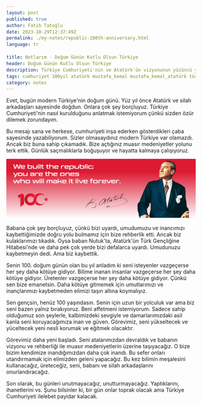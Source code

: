 ```yaml
---
layout: post
published: true
author: Fatih Tatoğlu
date: 2023-10-29T12:37:49Z
permalink: ./my-notes/republic-100th-anniversary.html
language: tr

title: Notlarım - Doğum Günün Kutlu Olsun Türkiye
header: Doğum Günün Kutlu Olsun Türkiye
description: Türkiye Cumhuriyeti'nin ve Atatürk'ün vizyonunun yüzüncü yılı kutlanıyor. Gelecek nesiller için mirası korumaya yönelik bir şükran, sorumluluk ve bağlılık mesajı.
tags: cumhuriyet 100yıl atatürk mustafa_kemal mustafa_kemal_atatürk türkiye türkiye_cumhuriyeti
category: notes
---
```


Evet, bugün modern Türkiye'nin doğum günü. Yüz yıl önce Atatürk ve silah arkadaşları sayesinde doğdun. Onlara çok şey borçluyuz. Türkiye Cumhuriyeti'nin nasıl kurulduğunu anlatmak istemiyorum çünkü sizden özür dilemek zorundayım.

Bu mesajı sana ve herkese, cumhuriyeti inşa ederken gösterdikleri çaba sayesinde yazabiliyorum. Sizler olmasaydınız modern Türkiye var olamazdı. Ancak biz buna sahip çıkamadık. Bize açtığınız muasır medeniyetler yolunu terk ettik. Günlük saçmalıklarla boğuşuyor ve hayatta kalmaya çalışıyoruz.

![Cumhuriyeti biz kurduk,onu yaşatacak ve yükseltecek olan sizlersiniz.](../../../image/blog-100th-republic-ataturks-quote.png "Mustafa Kemal Atatürk")

Babana çok şey borçluyuz, çünkü bizi uyardı, umudumuzu ve inancımızı kaybettiğimizde doğru yolu bulmamız için bize rehberlik etti. Ancak biz kulaklarımızı tıkadık. Oysa baban Nutuk'ta, Atatürk'ün Türk Gençliğine Hitabesi'nde ve daha pek çok yerde bizi defalarca uyardı. Umudunuzu kaybetmeyin dedi. Ama biz kaybettik.

Senin 100. doğum günün olan bu yıl anladım ki seni isteyenler vazgeçerse her şey daha kötüye gidiyor. Bilime inanan insanlar vazgeçerse her şey daha kötüye gidiyor. Üretenler vazgeçerse her şey daha kötüye gidiyor. Çünkü sen bize emanetsin. Daha kötüye gitmemek için umutlarımızı ve inançlarımızı kaybetmeden elimizi taşın altına koymalıyız.

Sen gençsin, henüz 100 yaşındasın. Senin için uzun bir yolculuk var ama biz seni bazen yalnız bırakıyoruz. Beni affetmeni istemiyorum. Sadece sahip olduğumuz son şeylerle, kalbimizdeki sevgiyle ve damarlarımızdaki asil kanla seni koruyacağımıza inan ve güven. Görevimiz, seni yükseltecek ve yüceltecek yeni nesli korumak ve eğitmek olacaktır.

Görevimiz daha yeni başladı. Seni atalarımızdan devraldık ve babanın vizyonu ve rehberliği ile muasır medeniyetlerin üzerine taşıyacağız. O bize bizim kendimize inandığımızdan daha çok inandı. Bu sefer onları utandırmamak için elimizden geleni yapacağız. Bu kez bilimin meşalesini kullanacağız, üreteceğiz, seni, babanı ve silah arkadaşlarını onurlandıracağız.

Son olarak, bu günleri unutmayacağız, unutturmayacağız. Yaptıklarını, ihanetlerini vs. Şunu bilsinler ki, bir gün onlar toprak olacak ama Türkiye Cumhuriyeti ilelebet payidar kalacak.
